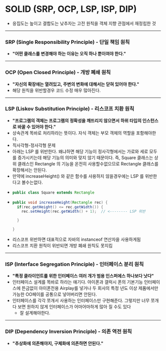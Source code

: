# SOLID (SRP, OCP, LSP, ISP, DIP)
* 응집도는 높이고 결합도는 낮추자는 고전 원칙을 객체 지향 관점에서 재정립한 것
---
### SRP (Single Responsibility Principle) - 단일 책임 원칙
* **"어떤 클래스를 변경해야 하는 이유는 오직 하나 뿐이여야 한다."**
---
### OCP (Open Closed Principle) - 개방 폐쇄 원칙
* **"자신의 확장에는 열려있고, 주변의 변화에 대해서는 닫혀 있어야 한다."**
* 해당 원칙을 위반할경우 코드 수정 매우 많아진다.
---
### LSP (Liskov Substitution Principle) - 리스코프 치환 원칙
* **"프로그램의 객체는 프로그램의 정확성을 깨뜨리지 않으면서 하위 타입의 인스턴스로 바꿀 수 있어야 한다."**
* 상속관계 똑바로 처리하라는 뜻이다. 자식 객체는 부모 객체의 역할을 포함해야한다.
* 직사각형-정사각형 문제
 * 아래는 LSP 를 위반한다. 왜냐하면 해당 기능이 정사각형에서는 가로와 세로 모두를 증가시키는데 해당 기능의 의미와 맞지 않기 때문이다. 즉, Square 클래스는 상위 클래스인 Rectangle 의 기능을 온전히 사용할수없으므로 Rectangle 클래스를 확장해서는 안된다.
 * 만약에 increaseHeight() 와 같은 함수를 사용하지 않을경우에는 LSP 를 위반한다고 볼수는없다.
 * ```java   
   public class Square extends Rectangle 
 * ```java
   public void increaseHeight(Rectangle rec) {
     if(rec.getHeight() <= rec.getWidth()) {
       rec.setHeight(rec.getWidth() + 1);  // <-------- LSP 위반

     }

   }
* 리스코프 위반하면 대표적으로 자바의 instanceof 연산자을 사용하게됨
* 리스코프 치환 원칙이 위반되면 개방 폐쇄 원칙도 못지킴
---
### ISP (Interface Segregation Principle) - 인터페이스 분리 원칙
* **"특정 클라이언트를 위한 인터페이스 여러 개가 범용 인스퍼에스 하나보다 낫다"**
* 인터페이스 설계를 똑바로 하라는 얘기다. 아이폰과 갤럭시 폰의 기본기능 인터페이스에 뜬금없이 아이폰전용 Airplay를 넣거나 두 회사의 특정 년도 이상 제품에서만 가능한 OO페이를 공통으로 넣어버리면 안된다.
* 인터페이스를 각각 쪼개서 사용하는 인터페이스만 구현해준다. 그렇지만 너무 쪼개다 보면 원하지 않게 인터페이스가 어마어마하게 많아 질 수도 있다
  * 잘 설계해야한다.
---
### DIP (Dependency Inversion Principle) - 의존 역전 원칙
* **"추상화에 의존해야지, 구체화에 의존하면 안된다."**

